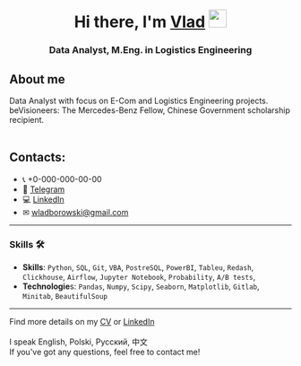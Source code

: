 <h1 align="center">Hi there, I'm <a href="https://github.com/BaiWeilong" target="_blank">Vlad</a> 
<img src="https://user-images.githubusercontent.com/104026556/164068846-208470be-f459-41b4-934e-71cb06be30c0.gif" height="32"/></h1>
<h3 align="center">Data Analyst, M.Eng. in Logistics Engineering</h3> 


<h2>About me</h2>
Data Analyst with focus on E-Com and Logistics Engineering projects. 
beVisioneers: The Mercedes-Benz Fellow, Chinese Government scholarship recipient.
<br><br>

<h2>Contacts:</h2>

* 📞 +0-000-000-00-00
* 📲 [Telegram](https://t.me/BaiWeilong)
* 💻 [LinkedIn](https://www.linkedin.com/in/wladyslaw-borowski/)
* ✉ [wladborowski@gmail.com](mailto:wladborowski@gmail.com)
  
---
### Skills :hammer_and_wrench:

- **Skills**: `Python`, `SQL`, `Git`, `VBA`, `PostreSQL`, `PowerBI`, `Tableu`, `Redash`, `Clickhouse`, `Airflow`, `Jupyter Notebook`, `Probability`, `A/B tests`, 
- **Technologie**s: `Pandas`, `Numpy`, `Scipy`, `Seaborn`, `Matplotlib`, `Gitlab`, `Minitab`, `BeautifulSoup`
---

Find more details on my <a href="https://docs.google.com">CV</a> or <a href="https://www.linkedin.com/in/wladyslaw-borowski/">LinkedIn</a>
<br><br>
I speak English, Polski, Русский, 中文
<br>
If you've got any questions, feel free to contact me!


